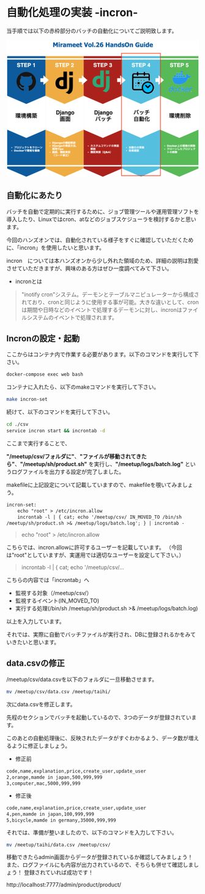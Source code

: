 # 自動化処理の実装 -incron-

当手順では以下の赤枠部分のバッチの自動化についてご説明致します。

![](./img/31.png)

## 自動化にあたり
バッチを自動で定期的に実行するために、ジョブ管理ツールや運用管理ソフトを導入したり、Linuxではcron、atなどのジョブスケジューラを検討するかと思います。


今回のハンズオンでは、自動化されている様子をすぐに確認していただくために、「incron」を使用したいと思います。

incron　については本ハンズオンから少し外れた領域のため、詳細の説明は割愛させていただきますが、興味のある方はぜひ一度調べてみて下さい。

- incronとは
>"inotify cron"システム。デーモンとテーブルマニピュレーターから構成されており、cronと同じように使用する事が可能。大きな違いとして、cronは期間や日時などのイベントで処理するデーモンに対し、incronはファイルシステムのイベントで処理されます。


## Incronの設定・起動
ここからはコンテナ内で作業する必要があります。以下のコマンドを実行して下さい。
```sh
docker-compose exec web bash
```

コンテナに入れたら、以下のmakeコマンドを実行して下さい。
```sh
make incron-set
```
続けて、以下のコマンドを実行して下さい。
```sh
cd ./csv
service incron start && incrontab -d
```

ここまで実行することで、

**"/meetup/csv/フォルダに"**、**"ファイルが移動されてきたら"**、**"/meetup/sh/product.sh"** を実行し、**"/meetup/logs/batch.log"** というログファイルを出力する設定が完了しました。

makefileに上記設定について記載していますので、makefileを覗いてみましょう。

```
incron-set:
	echo "root" > /etc/incron.allow
	incrontab -l | { cat; echo '/meetup/csv/ IN_MOVED_TO /bin/sh /meetup/sh/product.sh >& /meetup/logs/batch.log'; } | incrontab -
```

>echo "root" > /etc/incron.allow

こちらでは、incron.allowに許可するユーザーを記載しています。
（今回は"root"としていますが、実運用では適切なユーザーを設定して下さい。）

>incrontab -l | { cat; echo '/meetup/csv/...

こちらの内容では「incrontab」へ

- 監視する対象（/meetup/csv/）
- 監視するイベント(IN_MOVED_TO)
- 実行する処理(/bin/sh /meetup/sh/product.sh >& /meetup/logs/batch.log)

以上を入力しています。


それでは、実際に自動でバッチファイルが実行され、DBに登録されるかをみていきたいと思います。

## data.csvの修正
/meetup/csv/data.csvを以下のフォルダに一旦移動させます。
```sh
mv /meetup/csv/data.csv /meetup/taihi/
```

次にdata.csvを修正します。

先程のセクションでバッチを起動しているので、3つのデータが登録されています。

このあとの自動処理後に、反映されたデータがすぐわかるよう、データ数が増えるように修正しましょう。

- 修正前
```
code,name,explanation,price,create_user,update_user
2,orange,mamde in japan,500,999,999
3,computer,mac,5000,999,999
```

- 修正後
```
code,name,explanation,price,create_user,update_user
4,pen,mamde in japan,100,999,999
5,bicycle,mamde in germany,35000,999,999
```

それでは、準備が整いましたので、以下のコマンドを入力して下さい。

```sh
mv /meetup/taihi/data.csv /meetup/csv/
```

移動できたらadmin画面からデータが登録されているか確認してみましょう！
また、ログファイルにも内容が出力されているので、そちらも併せて確認しましょう！
登録されていれば成功です！

http://localhost:7777/admin/product/product/
